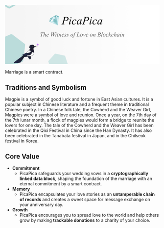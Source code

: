 ![](./assets/banner.png)

Marriage is a smart contract.

## Traditions and Symbolism
Magpie is a symbol of good luck and fortune in East Asian cultures. It is a popular subject in Chinese literature and a frequent theme in traditional Chinese poetry. In a 	Chinese folk tale, the Cowherd and the Weaver Girl, Magpies were a symbol of love and reunion. Once a year, on the 7th day of the 7th lunar month, a flock of magpies would form a bridge to reunite the lovers for one day. The tale of the Cowherd and the Weaver Girl has been celebrated in the Qixi Festival in China since the Han Dynasty. It has also been celebrated in the Tanabata festival in Japan, and in the Chilseok festival in Korea. 

## Core Value
- **Commitment**
  - PicaPica safeguards your wedding vows in a **cryptographically linked data block**, shaping the foundation of the marriage with an eternal commitment by a smart contract.
- **Memory**
  - PicaPica encapsulates your love stories as an **untamperable chain of records** and creates a sweet space for message exchange on your anniversary day.
- **Growth**
  - PicaPica encourages you to spread love to the world and help others grow by making **trackable donations** to a charity of your choice.
